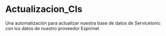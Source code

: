 # Actualizacion_CIs
Una automatización para actualizar nuestra base de datos de Servicetonic con los datos de nuestro proveedor Espirinet
